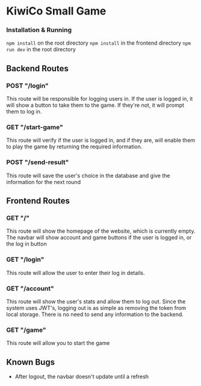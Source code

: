 # KiwiCo Small Game

### Installation & Running
`npm install` on the root directory
`npm install` in the frontend directory
`npm run dev` in the root directory

## Backend Routes

### POST "/login"

This route will be responsible for logging users in. If the user is logged in,
it will show a button to take them to the game. If they're not, it will prompt
them to log in.

### GET "/start-game"

This route will verify if the user is logged in, and if they are, will enable them
to play the game by returning the required information.

### POST "/send-result"

This route will save the user's choice in the database and give the information
for the next round

## Frontend Routes

### GET "/"

This route will show the homepage of the website, which is currently empty. The
navbar will show account and game buttons if the user is logged in, or the log in
button

### GET "/login"

This route will allow the user to enter their log in details.

### GET "/account"

This route will show the user's stats and allow them to log out. 
Since the system uses JWT's, logging out is as simple as removing the token from
local storage. There is no need to send any information to the backend.

### GET "/game"

This route will allow you to start the game

## Known Bugs

* After logout, the navbar doesn't update until a refresh